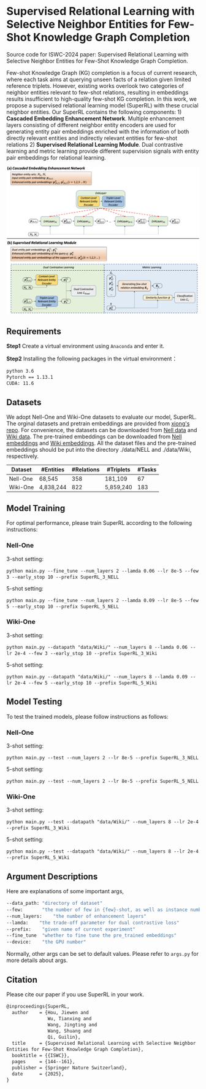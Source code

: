 # Supervised Relational Learning with Selective Neighbor Entities for Few-Shot Knowledge Graph Completion
Source code for ISWC-2024 paper: Supervised Relational Learning with Selective Neighbor Entities for Few-Shot Knowledge Graph Completion.

Few-shot Knowledge Graph (KG) completion is a focus of current research, where each task aims at querying unseen facts of a relation given limited reference triplets. However, existing works overlook two categories of neighbor entities relevant to few-shot relations, resulting in embeddings results insufficient to high-quality few-shot KG completion. In this work, we propose a supervised relational learning model (SuperRL) with these crucial neighbor entities. Our SuperRL contains the following components: 1) **Cascaded Embedding Enhancement Network**. Multiple enhancement layers consisting of different neighbor entity encoders are used for generating entity pair embeddings enriched with the information of both directly relevant entities and indirectly relevant entities for few-shot relations 2) **Supervised Relational Learning Module**. Dual contrastive learning and metric learning provide different supervision signals with entity pair embeddings for relational learning.

![本地图片](./figure/Model.png)

## Requirements

**Step1** Create a virtual environment using `Anaconda` and enter it.

**Step2** Installing the following packages in the virtual environment：
```
python 3.6
Pytorch == 1.13.1
CUDA: 11.6
```

## Datasets

We adopt Nell-One and Wiki-One datasets to evaluate our model, SuperRL. The orginal datasets and pretrain embeddings are provided from [xiong's repo](https://github.com/xwhan/One-shot-Relational-Learning). For convenience, the datasets can be downloaded from [Nell data](https://sites.cs.ucsb.edu/~xwhan/datasets/nell.tar.gz) and [Wiki data](https://sites.cs.ucsb.edu/~xwhan/datasets/wiki.tar.gz). The pre-trained embeddings can be downloaded from [Nell embeddings](https://drive.google.com/file/d/1XXvYpTSTyCnN-PBdUkWBXwXBI99Chbps/view?usp=sharing) and [Wiki embeddings](https://drive.google.com/file/d/1_3HBJde2KVMhBgJeGN1-wyvW88gRU1iL/view?usp=sharing). All the dataset files and the pre-trained embeddings should be put into the directory ./data/NELL and ./data/Wiki, respectively.

| Dataset   | #Entities  | #Relations | #Triplets  | #Tasks |
| --------- | ---------- | ---------- | ---------- | ------ |
| Nell-One  | 68,545     | 358        | 181,109    | 67     |
| Wiki-One  | 4,838,244  | 822        | 5,859,240  | 183    |

## Model Training
For optimal performance, please train SuperRL according to the following instructions:

### Nell-One
3-shot setting:
```
python main.py --fine_tune --num_layers 2 --lamda 0.06 --lr 8e-5 --few 3 --early_stop 10 --prefix SuperRL_3_NELL
```

5-shot setting:
```
python main.py --fine_tune --num_layers 2 --lamda 0.09 --lr 8e-5 --few 5 --early_stop 10 --prefix SuperRL_5_NELL
```

### Wiki-One
3-shot setting:
```
python main.py --datapath "data/Wiki/" --num_layers 8 --lamda 0.06 --lr 2e-4 --few 3 --early_stop 10 --prefix SuperRL_3_Wiki
```

5-shot setting:
```
python main.py --datapath "data/Wiki/" --num_layers 8 --lamda 0.09 --lr 2e-4 --few 5 --early_stop 10 --prefix SuperRL_5_Wiki
```

## Model Testing

To test the trained models, please follow instructions as follows:

### Nell-One
3-shot setting:
```
python main.py --test --num_layers 2 --lr 8e-5 --prefix SuperRL_3_NELL
```

5-shot setting:
```
python main.py --test --num_layers 2 --lr 8e-5 --prefix SuperRL_5_NELL
```

### Wiki-One
3-shot setting:
```
python main.py --test --datapath "data/Wiki/" --num_layers 8 --lr 2e-4 --prefix SuperRL_3_Wiki
```

5-shot setting:
```
python main.py --test --datapath "data/Wiki/" --num_layers 8 --lr 2e-4 --prefix SuperRL_5_Wiki
```

## Argument Descriptions

Here are explanations of some important args,

```bash
--data_path: "directory of dataset"
--few:       "the number of few in {few}-shot, as well as instance number in support set"
--num_layers:    "the number of enhancement layers"
--lamda:    "the trade-off parameter for dual contrastive loss"
--prefix:    "given name of current experiment"
--fine_tune  "whether to fine tune the pre_trained embeddings"
--device:    "the GPU number"
```

Normally, other args can be set to default values. Please refer to ``args.py`` for more details about args.

## Citation
Please cite our paper if you use SuperRL in your work.
```
@inproceedings{SuperRL,
  author    = {Hou, Jiewen and
               Wu, Tianxing and
               Wang, Jingting and
               Wang, Shuang and
               Qi, Guilin},
  title     = {Supervised Relational Learning with Selective Neighbor Entities for Few-Shot Knowledge Graph Completion},
  booktitle = {{ISWC}},
  pages     = {144--161},
  publisher = {Springer Nature Switzerland},
  date      = {2025},
}
```

